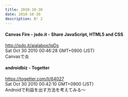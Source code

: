 ```yaml
---
title: 2010-10-30
date: 2010-10-30
description: B! 2
---
```


#### Canvas Fire - jsdo.it - Share JavaScript, HTML5 and CSS
http://jsdo.it/ajalabox/lqDs<br>
Sat Oct 30 2010 00:46:28 GMT+0900 (JST)<br>
Canvasで炎


#### androidbiz - Togetter
https://togetter.com/li/64027<br>
Sat Oct 30 2010 00:42:10 GMT+0900 (JST)<br>
Androidで利益を出す方法を考えてみる～


